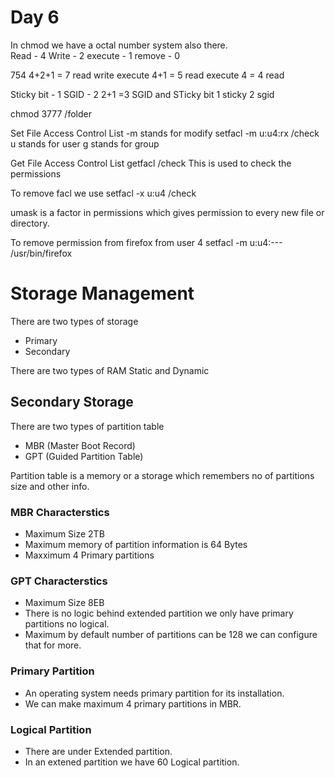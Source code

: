 # Day 6

In chmod we have a octal number system also there.<br>
Read  -   4
Write  -    2
execute -   1
remove  -   0

754 
4+2+1 = 7 read write execute
4+1 = 5 read execute
4 = 4 read

Sticky bit  -    1
SGID        -    2
2+1 =3 SGID and STicky bit
1 sticky
2 sgid

chmod 3777 /folder

Set File Access Control List
-m stands for modify
setfacl -m u:u4:rx /check
u stands for user
g stands for group

Get File Access Control List
getfacl /check
This is used to check the permissions

To remove facl we use
setfacl -x u:u4 /check

umask is a factor in permissions which gives permission to every new file or directory.

To remove permission from firefox from user 4
setfacl -m u:u4:--- /usr/bin/firefox

# Storage Management

There are two types of storage
*   Primary
*   Secondary

There are two types of RAM Static and Dynamic

## Secondary Storage

There are two types of partition table
*   MBR (Master Boot Record)
*   GPT (Guided Partition Table)

Partition table is a memory or a storage which remembers no of partitions size and other info.

### MBR Characterstics
* Maximum Size 2TB
* Maximum memory of partition information is 64 Bytes
* Maxximum 4 Primary partitions


### GPT Characterstics
* Maximum Size 8EB
* There is no logic behind extended partition we only have primary partitions no logical.
* Maximum by default number of partitions can be 128 we can configure that for more.


### Primary Partition
* An operating system needs primary partition for its installation.
* We can make maximum 4 primary partitions in MBR.

### Logical Partition
* There are under Extended partition.
* In an extened partition we have 60 Logical partition.
